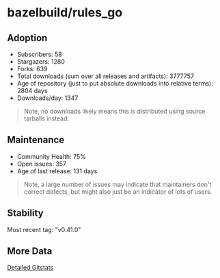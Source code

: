 # bazelbuild/rules_go

## Adoption

- Subscribers: 58
- Stargazers: 1280
- Forks: 639
- Total downloads (sum over all releases and artifacts): 3777757
- Age of repository (just to put absolute downloads into relative terms): 2804 days
- Downloads/day: 1347

> Note, no downloads likely means this is distributed using source tarballs instead.

## Maintenance

- Community Health: 75%
- Open issues: 357
- Age of last release: 131 days

> Note, a large number of issues may indicate that maintainers don't correct defects, but might also
> just be an indicator of lots of users.

## Stability

Most recent tag: "v0.41.0"

## More Data

[Detailed Gitstats](/bazel-catalog/gitstats/bazelbuild/rules_go)

